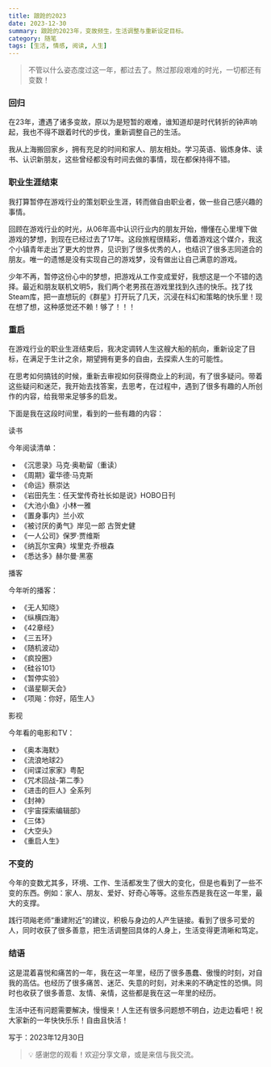 ```yaml
---
title: 踉跄的2023
date: 2023-12-30
summary: 踉跄的2023年，变故频生，生活调整与重新设定目标。
category: 随笔
tags: [生活, 情感, 阅读, 人生]
---
```


> 不管以什么姿态度过这一年，都过去了。熬过那段艰难的时光，一切都还有变数！


### 回归

在23年，遭遇了诸多变故，原以为是短暂的艰难，谁知道却是时代转折的钟声响起，我也不得不跟着时代的步伐，重新调整自己的生活。

我从上海搬回家乡，拥有充足的时间和家人、朋友相处。学习英语、锻炼身体、读书、认识新朋友，这些曾经都没有时间去做的事情，现在都保持得不错。

### 职业生涯结束

我打算暂停在游戏行业的策划职业生涯，转而做自由职业者，做一些自己感兴趣的事情。

回顾在游戏行业的时光，从06年高中认识行业内的朋友开始，懵懂在心里埋下做游戏的梦想，到现在已经过去了17年。这段旅程很精彩，借着游戏这个媒介，我这个小镇青年走出了更大的世界，见识到了很多优秀的人，也结识了很多志同道合的朋友。唯一的遗憾是没有实现自己的游戏梦，没有做出让自己满意的游戏。

少年不再，暂停这份心中的梦想，把游戏从工作变成爱好，我想这是一个不错的选择。最近和朋友联机文明5，我们两个老男孩在游戏里找到久违的快乐。找了找Steam库，把一直想玩的《群星》打开玩了几天，沉浸在科幻和策略的快乐里！现在想了想，这种感觉还不赖！够了！！！

### 重启

在游戏行业的职业生涯结束后，我决定调转人生这艘大船的航向，重新设定了目标，在满足于生计之余，期望拥有更多的自由，去探索人生的可能性。

在思考如何搞钱的时候，重新去审视如何获得商业上的利润，有了很多疑问。带着这些疑问和迷茫，我开始去找答案，去思考，在过程中，遇到了很多有趣的人所创作的内容，给我带来足够多的启发。

下面是我在这段时间里，看到的一些有趣的内容：

读书

今年阅读清单：

- 《沉思录》马克·奥勒留（重读）
- 《周期》霍华德·马克斯
- 《命运》蔡崇达
- 《岩田先生：任天堂传奇社长如是说》HOBO日刊
- 《大池小鱼》小林一雅
- 《置身事内》兰小欢
- 《被讨厌的勇气》岸见一郎 古贺史健
- 《一人公司》保罗·贾维斯
- 《纳瓦尔宝典》埃里克·乔根森
- 《悉达多》赫尔曼·黑塞

播客

今年听的播客：

- 《无人知晓》
- 《纵横四海》
- 《42章经》
- 《三五环》
- 《随机波动》
- 《疯投圈》
- 《硅谷101》
- 《暂停实验》
- 《谐星聊天会》
- 《项飚：你好，陌生人》

影视

今年看的电影和TV：

- 《奥本海默》
- 《流浪地球2》
- 《间谍过家家》粤配
- 《咒术回战-第二季》
- 《进击的巨人》全系列
- 《封神》
- 《宇宙探索编辑部》
- 《三体》
- 《大空头》
- 《重启人生》

### 不变的

今年的变数尤其多，环境、工作、生活都发生了很大的变化，但是也看到了一些不变的东西。例如：家人、朋友、爱好、好奇心等等。这些东西是我在这一年里，最大的支撑。

践行项飚老师“重建附近”的建议，积极与身边的人产生链接。看到了很多可爱的人，同时收获了很多善意，把生活调整回具体的人身上，生活变得更清晰和笃定。

### 结语

这是混着喜悦和痛苦的一年，我在这一年里，经历了很多愚蠢、傲慢的时刻，对自我的高估。也经历了很多痛苦、迷茫、失意的时刻，对未来的不确定性的恐惧。同时也收获了很多善意、友情、亲情，这些都是我在这一年里的经历。

生活中还有问题需要解决，慢慢来！人生还有很多问题想不明白，边走边看吧！祝大家新的一年快快乐乐！自由且快活！

写于：2023年12月30日

> 💡 感谢您的观看！欢迎分享文章，或是来信与我交流。